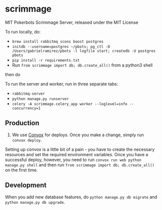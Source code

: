 # scrimmage

MIT Pokerbots Scrimmage Server, released under the MIT License

To run locally, do:

- `brew install rabbitmq scons boost postgres`
- `initdb --username=postgres ~/pbots; pg_ctl -D /Users/gabrielramirez/pbots -l logfile start; createdb -U postgres pbots`
- `pip install -r requirements.txt`
- Run `from scrimmage import db; db.create_all()` from a python3 shell

then do

To run the server and worker, run in three separate tabs:

- `rabbitmq-server`
- `python manage.py runserver`
- `celery -A scrimmage.celery_app worker --loglevel=info --concurrency=1`

Production
----------

1. We use [Convox](https://convox.com/) for deploys. Once you make a change, simply run `convox deploy`.

Setting up convox is a little bit of a pain - you have to create the necessary resources and set the required environment variables. Once you have a successful deploy, however, you need to run `convox run web python manage.py shell` and then run `from scrimmage import db; db.create_all()` on the first time.


Development
-----------

When you add new database features, do `python manage.py db migrate` and `python manage.py db upgrade`.
